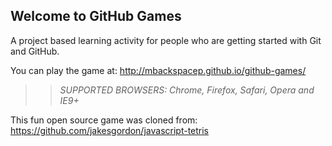 ## Welcome to GitHub Games

A project based learning activity for people who are getting started with Git and GitHub.

You can play the game at: http://mbackspacep.github.io/github-games/

>> _*SUPPORTED BROWSERS*: Chrome, Firefox, Safari, Opera and IE9+_

This fun open source game was cloned from: https://github.com/jakesgordon/javascript-tetris
